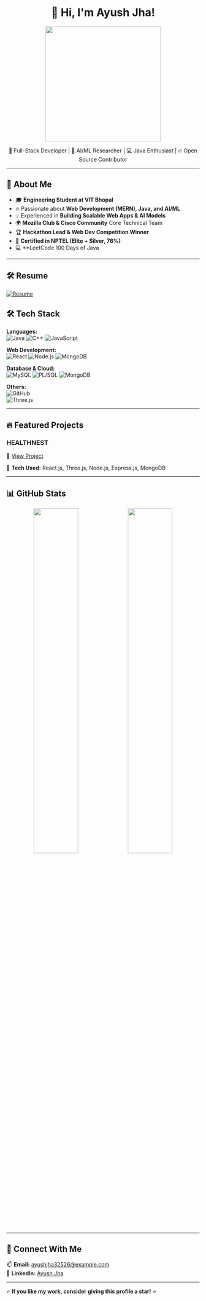 <h1 align="center">👋 Hi, I'm Ayush Jha!</h1>

<p align="center">
<img src="https://img.freepik.com/premium-vector/boy-is-sitting-desk-with-laptop-word-code-it_1177960-38393.jpg?w=360" width="300"/>

</p>

<p align="center">
  🚀 Full-Stack Developer | 🤖 AI/ML Researcher | 💻 Java Enthusiast | 🔥 Open Source Contributor
</p>

---

## 🚀 About Me
- 🎓 **Engineering Student at VIT Bhopal**  
- 🔥 Passionate about **Web Development (MERN), Java, and AI/ML**  
- 💡 Experienced in **Building Scalable Web Apps & AI Models**  
- 🌍 **Mozilla Club & Cisco Community** Core Technical Team  
- 🏆 **Hackathon Lead & Web Dev Competition Winner**  
- 📜 **Certified in NPTEL (Elite + Silver, 76%)**  
- 💻 **LeetCode 100 Days of Java  

---
## 🛠️ Resume
<a href="https://drive.google.com/file/d/1gHQr5xqjwtwTFNRJ6CMO8qKYMcNdN5Jg/view?usp=drive_link"><img src="https://img.shields.io/badge/Resume-0000FF?style=for-the-badge&logo=resume&logoColor=white" alt="Resume" /></a>
## 🛠️ Tech Stack

**Languages:**  
![Java](https://img.shields.io/badge/Java-ED8B00?style=for-the-badge&logo=java&logoColor=white) 
![C++](https://img.shields.io/badge/C++-00599C?style=for-the-badge&logo=cplusplus&logoColor=white) 
![JavaScript](https://img.shields.io/badge/JavaScript-F7DF1E?style=for-the-badge&logo=javascript&logoColor=black)  

**Web Development:**  
![React](https://img.shields.io/badge/React-61DAFB?style=for-the-badge&logo=react&logoColor=black) 
![Node.js](https://img.shields.io/badge/Node.js-339933?style=for-the-badge&logo=nodedotjs&logoColor=white) 
![MongoDB](https://img.shields.io/badge/MongoDB-4EA94B?style=for-the-badge&logo=mongodb&logoColor=white)  

**Database & Cloud:**  
![MySQL](https://img.shields.io/badge/MySQL-4479A1?style=for-the-badge&logo=mysql&logoColor=white) 
![PL/SQL](https://img.shields.io/badge/PL/SQL-CC0000?style=for-the-badge&logo=oracle&logoColor=white) 
![MongoDB](https://img.shields.io/badge/MongoDB-47A248?style=for-the-badge&logo=mongodb&logoColor=white)  

**Others:**  
![GitHub](https://img.shields.io/badge/GitHub-181717?style=for-the-badge&logo=github&logoColor=white)  
![Three.js](https://img.shields.io/badge/Three.js-000000?style=for-the-badge&logo=three.js&logoColor=white)  
 

---

## 🔥 Featured Projects  
  

### **HEALTHNEST**  
🔗 [View Project](https://healthnest.vercel.app/)

📌 **Tech Used:** React.js, Three.js, Node.js, Express.js, MongoDB  

---

## 📊 GitHub Stats  
<p align="center">
  <img src="https://github-readme-stats.vercel.app/api?username=Ayushjha32526&show_icons=true&theme=radical" width="48%"/>
  <img src="https://github-readme-streak-stats.herokuapp.com/?user=Ayushjha32526&theme=radical" width="48%"/>
</p>

---

## 🤝 Connect With Me  
📫 **Email:** [ayushjha32526@example.com](mailto:your-email@example.com)  
🔗 **LinkedIn:** [Ayush Jha](https://www.linkedin.com/in/ayush-jha-391544251/)
 

---

⭐ **If you like my work, consider giving this profile a star!** ⭐
